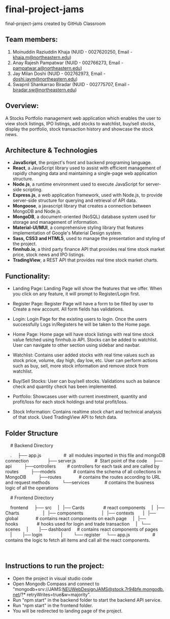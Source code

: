 # final-project-jams

final-project-jams created by GitHub Classroom



## Team members:    

1. Moinuddin Raziuddin Khaja (NUID - 0027620250, Email - khaja.m@northeastern.edu)          
2. Anay Rajesh Pampatwar (NUID - 002766273, Email - pampatwar.a@northeastern.edu)
3. Jay Milan Doshi (NUID - 002762973, Email - doshi.jaym@northeastern.edu)
4. Swapnil Shankarrao Biradar (NUID - 002775707, Email - biradar.sw@northeastern.edu)


## Overview:

A Stocks Portfolio management web application which enables the user to view stock listings, IPO listings, add stocks to watchlist, buy/sell stocks, display the portfolio, stock transaction history and showcase the stock news.


## Architecture & Technologies

* <b>JavaScript</b>, the project's front and backend programing language.
* <b>React</b>, a JavaScript library used to assist with efficient management of rapidly changing data and maintaining a single-page web application structure.
* <b>Node.js</b>, a runtime environment used to execute JavaScript for server-side scripting.
* <b>Express.js</b>, a web application framework, used with Node.js, to provide server-side structure for querying and retrieval of API data.
* <b>Mongoose</b>, a javascript library that creates a connection between MongoDB and Node.js.
* <b>MongoDB</b>, a document-oriented (NoSQL) database system used for storage and management of information.
* <b>Material-UI/MUI</b>, a comprehensive styling library that features implementation of Google's Material Design system.
* <b>Sass, CSS3 and HTML5</b>, used to manage the presentation and styling of the project.
* <b>finnhub.io</b>, a third party finance API that provides real time stock market price, stock news and IPO listings.
* <b>TradingView</b>, a REST API that provides real time stock market charts.



## Functionality:

* Landing Page: 
Landing Page will show the features that we offer. 
When you click on any feature, it will prompt to Register/Login first.   

* Register Page:
Register Page will have a form to be filled by user to Create a new account.
All form fields has validations.

* Login:
Login Page for the existing users to login.
Once the users successfully Logs in/Registers he will be taken to the Home page.

* Home Page:
Home page will have stock listings with real time stock value fetched using finnhub.io API. Stocks can be added to watchlist. User can navigate to other section using sidebar and navbar.

* Watchlist: 
Contains user added stocks with real time values such as stock price, volume, day high, day low, etc. User can perform actions such as buy, sell, more stock information and remove stock from watchlist.

* Buy/Sell Stocks:
User can buy/sell stocks. Validations such as balance check and quantity check has been implemented.

* Portfolio: 
Showcases user with current investment, quantity and profit/loss for each stock holdings and total profit/loss.

* Stock Information:
Contains realtime stock chart and technical analysis of that stock. Used TradingView API to fetch data.


## Folder Structure


    # Backend Directory

    .
    ├── app.js                  #  all modules imported in this file and mongoDB connection          
    ├── server.js               #  Start point of the code
    ├── api
         ├──controllers         # controllers for each task and are called by routes
         ├──models              # contains the schema of all collections in MongoDB
         ├──routes              # contains the routes according to URL and request methods
         └──services            # contains the business logic of all the operations



    # Frontend Directory

    frontend
    ├── src
    |   |── Cards               # react components
    |   |── Charts              
    |   |── components          
    |   |── contexts  
    |   |── global              # contains react components on each page
    |   |── hooks               # hooks used for login and trade transaction
    |   └── scenes 
    |         |── dashboard     # contains react components of pages
    |         |── login          
    |         └── register
    └── app.js                  # contains the logic to fetch all items and call all the react components.

    



## Instructions to run the project:
* Open the project in visual studio code
* Open Mongodb Compass and connect to "mongodb+srv://JAMS:NEUWebDesignJAMS@stock.7r94bfe.mongodb.net/?* retryWrites=true&w=majority".
* Run "npm start" in the backend folder to start the backend API service.
* Run "npm start" in the frontend folder.
* You will be redirected to landing page of the project.

